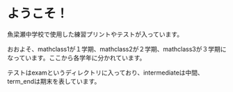 # ようこそ！

魚梁瀬中学校で使用した練習プリントやテストが入っています。

おおよそ、mathclass1が１学期、mathclass2が２学期、mathclass3が３学期になっています。ここから各学年に分かれています。

テストはexamというディレクトリに入っており、intermediateは中間、term_endは期末を表しています。

